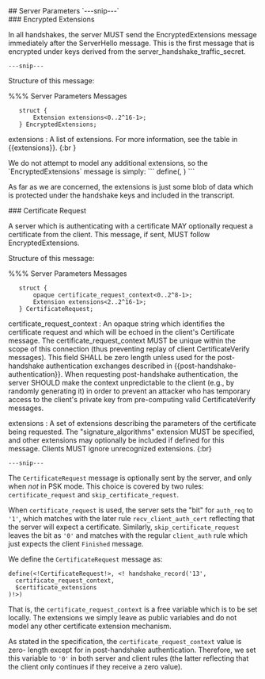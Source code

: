 <div class="row">
## Server Parameters
`---snip---`

<!--
The next two messages from the server, EncryptedExtensions and
CertificateRequest, contain encrypted information from the server
that determines the rest of the handshake.
-->
</div>

<div class="row">
###  Encrypted Extensions
</div>

<div class="row">
<div class="col1">

In all handshakes, the server MUST send the
EncryptedExtensions message immediately after the
ServerHello message. This is the first message that is encrypted
under keys derived from the server_handshake_traffic_secret.

`---snip---`

<!--
The EncryptedExtensions message contains extensions
that can be protected, i.e., any which are not needed to
establish the cryptographic context, but which are not
associated with individual certificates. The client
MUST check EncryptedExtensions for the presence of any forbidden
extensions and if any are found MUST abort the handshake with an
"illegal_parameter" alert.
-->

Structure of this message:

%%% Server Parameters Messages

       struct {
           Extension extensions<0..2^16-1>;
       } EncryptedExtensions;

extensions
: A list of extensions. For more information, see the table in {{extensions}}.
{:br }

</div>
<div class="col2">
We do not attempt to model any additional extensions, so the `EncryptedExtensions`
message is simply:
```
define(<!EncryptedExtensions!>, <!handshake_record('8', $exts)!>)
```

As far as we are concerned, the extensions is just some blob of data which
is protected under the handshake keys and included in the transcript.
</div>
</div>

<div class="row">
###  Certificate Request
</div>
<div class="row">
<div class="col1">

A server which is authenticating with a certificate MAY optionally
request a certificate from the client. This message, if sent, MUST
follow EncryptedExtensions.

Structure of this message:

%%% Server Parameters Messages

       struct {
           opaque certificate_request_context<0..2^8-1>;
           Extension extensions<2..2^16-1>;
       } CertificateRequest;

certificate_request_context
: An opaque string which identifies the certificate request and
  which will be echoed in the client's Certificate message. The
  certificate_request_context MUST be unique within the scope
  of this connection (thus preventing replay of client
  CertificateVerify messages). This field SHALL be zero length
  unless used for the post-handshake authentication exchanges
  described in {{post-handshake-authentication}}.
  When requesting post-handshake authentication, the server SHOULD
  make the context unpredictable to the client (e.g., by
  randomly generating it) in order to prevent an attacker who
  has temporary access to the client's private key from
  pre-computing valid CertificateVerify messages.

extensions
: A set of extensions describing the parameters of the
  certificate being requested. The "signature_algorithms"
  extension MUST be specified, and other extensions may optionally be
  included if defined for this message.
  Clients MUST ignore unrecognized extensions.
{:br}

`---snip---`

<!--
In prior versions of TLS, the CertificateRequest message
carried a list of signature algorithms and certificate authorities
which the server would accept. In TLS 1.3 the former is expressed
by sending the "signature_algorithms" extension. The latter is
expressed by sending the "certificate_authorities" extension
(see {{certificate-authorities}}).

Servers which are authenticating with a PSK MUST NOT send the
CertificateRequest message in the main handshake, though they
MAY send it in post-handshake authentication (see {{post-handshake-authentication}})
provided that the client has sent the "post_handshake_auth"
extension (see {{post_handshake_auth}}).


#### OID Filters

The "oid_filters" extension allows servers to provide a set of OID/value
pairs which it would like the client's certificate to match. This
extension MUST only be sent in the CertificateRequest message.

%%% Server Parameters Messages

       struct {
           opaque certificate_extension_oid<1..2^8-1>;
           opaque certificate_extension_values<0..2^16-1>;
       } OIDFilter;

       struct {
           OIDFilter filters<0..2^16-1>;
       } OIDFilterExtension;


filters
: A list of certificate extension OIDs {{RFC5280}} with their allowed
  values, represented in DER-encoded {{X690}} format. Some certificate
  extension OIDs allow multiple values (e.g., Extended Key Usage).
  If the server has included a non-empty certificate_extensions list,
  the client certificate included in the response
  MUST contain all of the specified extension
  OIDs that the client recognizes. For each extension OID recognized
  by the client, all of the specified values MUST be present in the
  client certificate (but the certificate MAY have other values as
  well). However, the client MUST ignore and skip any unrecognized
  certificate extension OIDs. If the client ignored some of the
  required certificate extension OIDs and supplied a certificate
  that does not satisfy the request, the server MAY at its discretion
  either continue the connection without client authentication, or
  abort the handshake with an "unsupported_certificate" alert.

  PKIX RFCs define a variety of certificate extension OIDs and their
  corresponding value types. Depending on the type, matching
  certificate extension values are not necessarily bitwise-equal. It
  is expected that TLS implementations will rely on their PKI
  libraries to perform certificate selection using certificate
  extension OIDs.

  This document defines matching rules for two standard certificate
  extensions defined in {{RFC5280}}:

  - The Key Usage extension in a certificate matches the request when
  all key usage bits asserted in the request are also asserted in the
  Key Usage certificate extension.

  - The Extended Key Usage extension in a certificate matches the
  request when all key purpose OIDs present in the request are also
  found in the Extended Key Usage certificate extension. The special
  anyExtendedKeyUsage OID MUST NOT be used in the request.

  Separate specifications may define matching rules for other certificate
  extensions.
{:br }
-->
</div>
<div class="col2">

The `CertificateRequest` message is optionally sent by the server, and only when
*not* in PSK mode. This choice is covered by two rules:
`certificate_request` and `skip_certificate_request`.

When `certificate_request` is used, the server sets the "bit" for `auth_req` to
`'1'`, which matches with the later rule `recv_client_auth_cert` reflecting that
the server will expect a certificate. Similarly, `skip_certificate_request` leaves
the bit as `'0'` and matches with the regular `client_auth` rule which just expects
the client `Finished` message.

We define the `CertificateRequest` message as:
```
define(<!CertificateRequest!>, <! handshake_record('13',
  certificate_request_context,
  $certificate_extensions
)!>)
```


That is, the `certificate_request_context` is a free variable which is to be
set locally. The extensions we simply leave as public variables and 
do not model any other certificate extension mechanism.

As stated in the specification, the `certificate_request_context` value is zero-
length except for in post-handshake authentication. Therefore, we set this
variable to `'0'` in both server and client rules (the latter reflecting that
the client only continues if they receive a zero value).

</div> </div>

